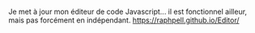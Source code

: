 Je met à jour mon éditeur de code Javascript... il est fonctionnel ailleur, mais pas forcément en indépendant.
https://raphpell.github.io/Editor/
